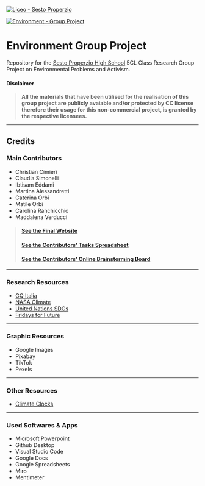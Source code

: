 
[![Liceo - Sesto Properzio](https://img.shields.io/static/v1?label=Liceo&message=Sesto+Properzio&color=176ab6&style=for-the-badge)](https://)  


[![Environment - Group Project](https://img.shields.io/static/v1?label=Environment&message=Group+Project&color=66cc00)](https://)

# **Environment Group Project**
Repository for the [Sesto Properzio High School](https://www.liceoproperzio.edu.it/) 5CL Class Research Group Project on Environmental Problems and Activism.
#### Disclaimer
> **All the materials that have been utilised for the realisation of this group project are publicly avaiable and/or protected by CC license therefore their usage for this non-commercial project, is granted by the respective licensees.**
---
## Credits
### Main Contributors
* Christian Cimieri
* Claudia Simonelli
*  Ibtisam Eddami
*  Martina Alessandretti
*  Caterina Orbi
*  Matile Orbi
*  Carolina Ranchicchio
*  Maddalena Verducci

> #### **[See the Final Website](https://doublec98.github.io/Environment-Group-Project/)**
> #### **[See the Contributors' Tasks Spreadsheet](https://docs.google.com/spreadsheets/d/1Ty5upF7u9mXH8nXxu2uriRBbe4ZmnPErbU3EEF24N-s/edit?usp=sharing)**
> #### **[See the Contributors' Online Brainstorming Board](https://miro.com/app/board/uXjVObqqZpI=/)**
---
### Research Resources
* [GQ Italia](https://www.gqitalia.it/lifestyle/article/climate-clock-terra-ha-ancora-7-anni-di-vita)
* [NASA Climate](https://climate.nasa.gov/causes/)
* [United Nations SDGs](https://sdgs.un.org/goals)
* [Fridays for Future](https://fridaysforfutureitalia.it/)
---
### Graphic Resources
* Google Images
* Pixabay
* TikTok
* Pexels
---
### Other Resources

* [Climate Clocks](https://climateclock.world/clocks)
---
### Used Softwares & Apps

* Microsoft Powerpoint
* Github Desktop
* Visual Studio Code
* Google Docs
* Google Spreadsheets
* Miro
* Mentimeter


